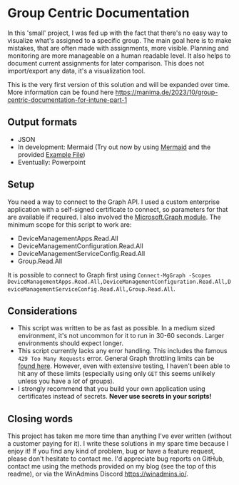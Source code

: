# Group Centric Documentation

In this 'small' project, I was fed up with the fact that there's no easy way to visualize what's assigned to a specific group. The main goal here is to make mistakes, that are often made with assignments, more visible. Planning and monitoring are more manageable on a human readable level. It also helps to document current assignments for later comparison. This does not import/export any data, it's a visualization tool.

This is the very first version of this solution and will be expanded over time. More information can be found here <https://manima.de/2023/10/group-centric-documentation-for-intune-part-1>

## Output formats

* JSON
* In development: Mermaid (Try out now by using [Mermaid](https://mermaid.live/) and the provided [Example File](Mermaid-Mindmap-Example.md))
* Eventually: Powerpoint

## Setup

 You need a way to connect to the Graph API. I used a custom enterprise application with a self-signed certificate to connect, so parameters for that are available if required. I also involved the [Microsoft.Graph module](https://learn.microsoft.com/en-us/powershell/microsoftgraph/installation?view=graph-powershell-1.0). The minimum scope for this script to work are:

* DeviceManagementApps.Read.All
* DeviceManagementConfiguration.Read.All
* DeviceManagementServiceConfig.Read.All
* Group.Read.All

It is possible to connect to Graph first using `Connect-MgGraph -Scopes DeviceManagementApps.Read.All,DeviceManagementConfiguration.Read.All,DeviceManagementServiceConfig.Read.All,Group.Read.All`.

## Considerations

* This script was written to be as fast as possible. In a medium sized environment, it's not uncommon for it to run in 30-60 seconds. Larger environments should expect longer.
* This script currently lacks any error handling. This includes the famous `429 Too Many Requests` error. General Graph throttling limits can be [found here](https://learn.microsoft.com/en-us/graph/throttling-limits). However, even with extensive testing, I haven't been able to hit any of these limits (especially using only `GET` this seems unlikely unless you have a _lot_ of groups).
* I strongly recommend that you build your own application using certificates instead of secrets. **Never use secrets in your scripts!**

## Closing words

This project has taken me more time than anything I've ever written (without a customer paying for it). I write these solutions in my spare time because I enjoy it! If you find any kind of problem, bug or have a feature request, please don't hesitate to contact me. I'd appreciate bug reports on GitHub, contact me using the methods provided on my blog (see the top of this readme), or via the WinAdmins Discord <https://winadmins.io/>.
